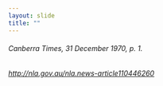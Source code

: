 ```yaml
---
layout: slide
title: ""
---
```


<section data-background-image="{{ site.baseurl }}/assets/images/secrets.jpg" data-background-position="top" markdown="1">
</section>
<section markdown="2">
<h6><i>Canberra Times</i>, 31 December 1970, p. 1.</h6>
<h6><a href="http://nla.gov.au/nla.news-article110446260">http://nla.gov.au/nla.news-article110446260</a></h6>
</section>
